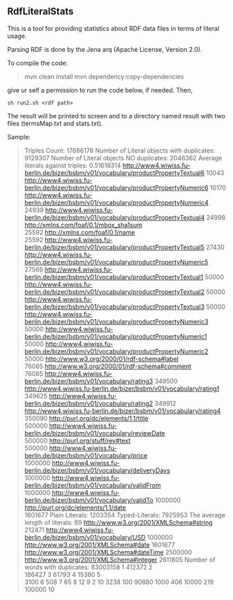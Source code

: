 **RdfLiteralStats**
-------------------

This is a tool for providing statistics about RDF data files in terms of literal usage.

Parsing RDF is done by the Jena arq (Apache License, Version 2.0).

To compile the code:

> mvn clean install 
> mvn dependency:copy-dependencies

give ur self a permission to run the code below, if needed. Then,

    sh run2.sh <rdf path>

The result will be printed to screen and to a directory named result with two files (termsMap.txt and stats.txt).

Sample:

> Triples Count: 17686178 Number of Literal objects with duplicates:
> 9129307 Number of Literal objects NO duplicates: 2046362 Average
> literals against triples: 0.51618314
> http://www4.wiwiss.fu-berlin.de/bizer/bsbm/v01/vocabulary/productPropertyTextual6	
> 10043
> http://www4.wiwiss.fu-berlin.de/bizer/bsbm/v01/vocabulary/productPropertyNumeric6	
> 10170
> http://www4.wiwiss.fu-berlin.de/bizer/bsbm/v01/vocabulary/productPropertyNumeric4	
> 24939
> http://www4.wiwiss.fu-berlin.de/bizer/bsbm/v01/vocabulary/productPropertyTextual4	
> 24998 http://xmlns.com/foaf/0.1/mbox_sha1sum                      	
> 25592 http://xmlns.com/foaf/0.1/name                              	
> 25592
> http://www4.wiwiss.fu-berlin.de/bizer/bsbm/v01/vocabulary/productPropertyTextual5	
> 27430
> http://www4.wiwiss.fu-berlin.de/bizer/bsbm/v01/vocabulary/productPropertyNumeric5	
> 27569
> http://www4.wiwiss.fu-berlin.de/bizer/bsbm/v01/vocabulary/productPropertyTextual1	
> 50000
> http://www4.wiwiss.fu-berlin.de/bizer/bsbm/v01/vocabulary/productPropertyTextual2	
> 50000
> http://www4.wiwiss.fu-berlin.de/bizer/bsbm/v01/vocabulary/productPropertyTextual3	
> 50000
> http://www4.wiwiss.fu-berlin.de/bizer/bsbm/v01/vocabulary/productPropertyNumeric3	
> 50000
> http://www4.wiwiss.fu-berlin.de/bizer/bsbm/v01/vocabulary/productPropertyNumeric1	
> 50000
> http://www4.wiwiss.fu-berlin.de/bizer/bsbm/v01/vocabulary/productPropertyNumeric2	
> 50000 http://www.w3.org/2000/01/rdf-schema#label                  	
> 76085 http://www.w3.org/2000/01/rdf-schema#comment                	
> 76085
> http://www4.wiwiss.fu-berlin.de/bizer/bsbm/v01/vocabulary/rating3	
> 349500
> http://www4.wiwiss.fu-berlin.de/bizer/bsbm/v01/vocabulary/rating1	
> 349625
> http://www4.wiwiss.fu-berlin.de/bizer/bsbm/v01/vocabulary/rating2	
> 349912
> http://www4.wiwiss.fu-berlin.de/bizer/bsbm/v01/vocabulary/rating4	
> 350090 http://purl.org/dc/elements/1.1/title                       	
> 500000
> http://www4.wiwiss.fu-berlin.de/bizer/bsbm/v01/vocabulary/reviewDate	
> 500000 http://purl.org/stuff/rev#text                              	
> 500000
> http://www4.wiwiss.fu-berlin.de/bizer/bsbm/v01/vocabulary/price	
> 1000000
> http://www4.wiwiss.fu-berlin.de/bizer/bsbm/v01/vocabulary/deliveryDays	
> 1000000
> http://www4.wiwiss.fu-berlin.de/bizer/bsbm/v01/vocabulary/validFrom	
> 1000000
> http://www4.wiwiss.fu-berlin.de/bizer/bsbm/v01/vocabulary/validTo	
> 1000000 http://purl.org/dc/elements/1.1/date                        	
> 1601677 Plain Literals: 1203354 Typed-Literals: 7925953 The average
> length of literals: 89 http://www.w3.org/2001/XMLSchema#string        
> 	 212471
> http://www4.wiwiss.fu-berlin.de/bizer/bsbm/v01/vocabulary/USD	 1000000
> http://www.w3.org/2001/XMLSchema#date                       	 1601677
> http://www.w3.org/2001/XMLSchema#dateTime                   	 2500000
> http://www.w3.org/2001/XMLSchema#integer                    	 2611805
> Number of words with duplicates: 83003158 1              	 412372 2   
> 	 186427 3              	 61793 4              	 15380 5             
> 	 3100 6              	 508 7              	 65 8              	 12 9 
> 	 2 10             	 3238 100            	 90880 1000           	 406
> 10000          	 219 100000         	 10

